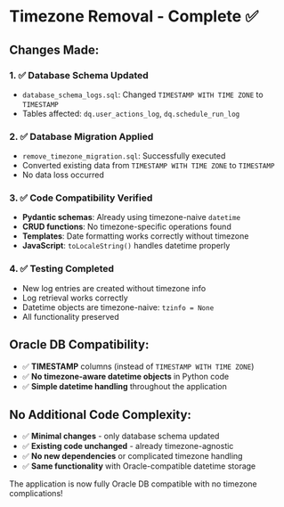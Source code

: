 # Timezone Removal - Complete ✅

## Changes Made:

### 1. ✅ **Database Schema Updated**
- `database_schema_logs.sql`: Changed `TIMESTAMP WITH TIME ZONE` to `TIMESTAMP`
- Tables affected: `dq.user_actions_log`, `dq.schedule_run_log`

### 2. ✅ **Database Migration Applied**
- `remove_timezone_migration.sql`: Successfully executed
- Converted existing data from `TIMESTAMP WITH TIME ZONE` to `TIMESTAMP`
- No data loss occurred

### 3. ✅ **Code Compatibility Verified**
- **Pydantic schemas**: Already using timezone-naive `datetime`
- **CRUD functions**: No timezone-specific operations found
- **Templates**: Date formatting works correctly without timezone
- **JavaScript**: `toLocaleString()` handles datetime properly

### 4. ✅ **Testing Completed**
- New log entries are created without timezone info
- Log retrieval works correctly
- Datetime objects are timezone-naive: `tzinfo = None`
- All functionality preserved

## Oracle DB Compatibility:
- ✅ **TIMESTAMP** columns (instead of `TIMESTAMP WITH TIME ZONE`)
- ✅ **No timezone-aware datetime objects** in Python code
- ✅ **Simple datetime handling** throughout the application

## No Additional Code Complexity:
- ✅ **Minimal changes** - only database schema updated
- ✅ **Existing code unchanged** - already timezone-agnostic
- ✅ **No new dependencies** or complicated timezone handling
- ✅ **Same functionality** with Oracle-compatible datetime storage

The application is now fully Oracle DB compatible with no timezone complications!

